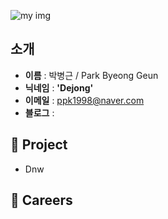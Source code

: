![my img]()

## **소개**
- **이름** : 박병근 / Park Byeong Geun
- **닉네임** : **'Dejong'**
- **이메일** : ppk1998@naver.com
- **블로그** : 

## **👤 Project**
- Dnw

## **📖 Careers**



